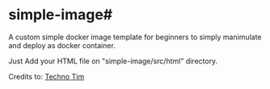 # simple-image#

A custom simple docker image template for beginners to simply manimulate and deploy as docker container.

Just Add your HTML file on "simple-image/src/html" directory.

Credits to: <a href="https://www.youtube.com/@TechnoTim">Techno Tim</a>